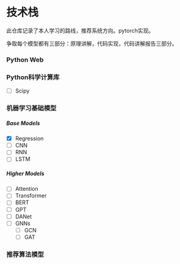 # 技术栈

此仓库记录了本人学习的路线，推荐系统方向。pytorch实现。

争取每个模型都有三部分：原理讲解，代码实现，代码讲解报告三部分。

### Python Web



### Python科学计算库

- [ ] Scipy

### 机器学习基础模型

##### Base Models

- [x] Regression
- [ ] CNN
- [ ] RNN
- [ ] LSTM

##### Higher Models

- [ ] Attention
- [ ] Transformer
- [ ] BERT
- [ ] GPT
- [ ] DANet
- [ ] GNNs
  - [ ] GCN
  - [ ] GAT

### 推荐算法模型

